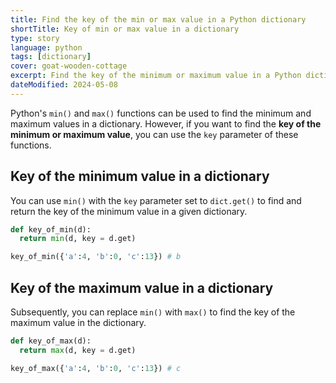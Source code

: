 ```yaml
---
title: Find the key of the min or max value in a Python dictionary
shortTitle: Key of min or max value in a dictionary
type: story
language: python
tags: [dictionary]
cover: goat-wooden-cottage
excerpt: Find the key of the minimum or maximum value in a Python dictionary.
dateModified: 2024-05-08
---
```


Python's `min()` and `max()` functions can be used to find the minimum and maximum values in a dictionary. However, if you want to find the **key of the minimum or maximum value**, you can use the `key` parameter of these functions.

## Key of the minimum value in a dictionary

You can use `min()` with the `key` parameter set to `dict.get()` to find and return the key of the minimum value in a given dictionary.

```py
def key_of_min(d):
  return min(d, key = d.get)

key_of_min({'a':4, 'b':0, 'c':13}) # b
```

## Key of the maximum value in a dictionary

Subsequently, you can replace `min()` with `max()` to find the key of the maximum value in the dictionary.

```py
def key_of_max(d):
  return max(d, key = d.get)

key_of_max({'a':4, 'b':0, 'c':13}) # c
```
